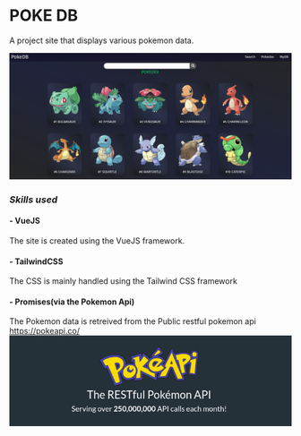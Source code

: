 # POKE DB
A project site that displays various pokemon data.

![Pokedex](./gitimgs/Dex.png)

### *Skills used*

#### - VueJS
The site is created using the VueJS framework.
#### - TailwindCSS
The CSS is mainly handled using the Tailwind CSS framework
#### - Promises(via the Pokemon Api)
The Pokemon data is retreived from the Public restful pokemon api
https://pokeapi.co/
![poke api](./gitimgs/pokeapi.png)